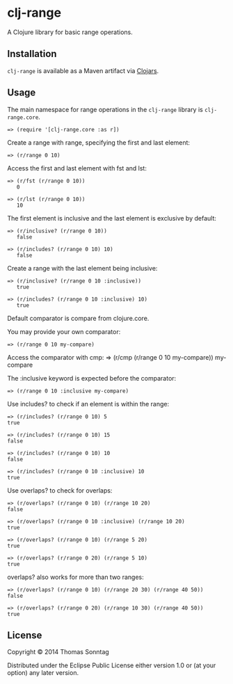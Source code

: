 # clj-range

A Clojure library for basic range operations.

## Installation

`clj-range` is available as a Maven artifact via [Clojars](http://clojars.org/clj-range).

## Usage

The main namespace for range operations in the `clj-range` library is `clj-range.core`.

    => (require '[clj-range.core :as r])

Create a range with range, specifying the first and last element:

    => (r/range 0 10)

Access the first and last element with fst and lst:

    => (r/fst (r/range 0 10))
       0

    => (r/lst (r/range 0 10))
       10

The first element is inclusive and the last element is exclusive by default:

    => (r/inclusive? (r/range 0 10)) 
       false

    => (r/includes? (r/range 0 10) 10)
       false

Create a range with the last element being inclusive:

    => (r/inclusive? (r/range 0 10 :inclusive)) 
       true

    => (r/includes? (r/range 0 10 :inclusive) 10)
       true

Default comparator is compare from clojure.core.

You may provide your own comparator:

    => (r/range 0 10 my-compare)

Access the comparator with cmp:
    => (r/cmp (r/range 0 10 my-compare))
    my-compare

The :inclusive keyword is expected before the comparator:

    => (r/range 0 10 :inclusive my-compare)

Use includes? to check if an element is within the range:

    => (r/includes? (r/range 0 10) 5 
    true

    => (r/includes? (r/range 0 10) 15 
    false

    => (r/includes? (r/range 0 10) 10 
    false

    => (r/includes? (r/range 0 10 :inclusive) 10 
    true

Use overlaps? to check for overlaps:

    => (r/overlaps? (r/range 0 10) (r/range 10 20)
    false

    => (r/overlaps? (r/range 0 10 :inclusive) (r/range 10 20)
    true

    => (r/overlaps? (r/range 0 10) (r/range 5 20)
    true

    => (r/overlaps? (r/range 0 20) (r/range 5 10)
    true

overlaps? also works for more than two ranges:

    => (r/overlaps? (r/range 0 10) (r/range 20 30) (r/range 40 50))
    false

    => (r/overlaps? (r/range 0 20) (r/range 10 30) (r/range 40 50))
    true

## License

Copyright © 2014 Thomas Sonntag 

Distributed under the Eclipse Public License either version 1.0 or (at
your option) any later version.
